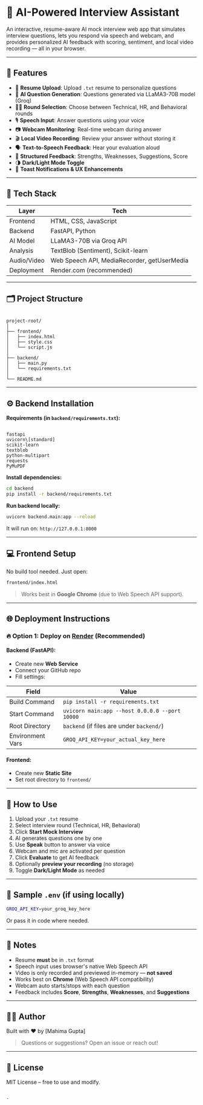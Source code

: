 # 🤖 AI-Powered Interview Assistant

An interactive, resume-aware AI mock interview web app that simulates interview questions, lets you respond via speech and webcam, and provides personalized AI feedback with scoring, sentiment, and local video recording — all in your browser.

---

## 🚀 Features

- 📄 **Resume Upload**: Upload `.txt` resume to personalize questions
- 🧠 **AI Question Generation**: Questions generated via LLaMA3-70B model (Groq)
- 🧑‍💼 **Round Selection**: Choose between Technical, HR, and Behavioral rounds
- 🎙️ **Speech Input**: Answer questions using your voice
- 📷 **Webcam Monitoring**: Real-time webcam during answer
- 🎬 **Local Video Recording**: Review your answer without storing it
- 🗣️ **Text-to-Speech Feedback**: Hear your evaluation aloud
- 🧾 **Structured Feedback**: Strengths, Weaknesses, Suggestions, Score
- 🌗 **Dark/Light Mode Toggle**
- 💬 **Toast Notifications & UX Enhancements**

---

## 🧠 Tech Stack

| Layer      | Tech                         |
|------------|------------------------------|
| Frontend   | HTML, CSS, JavaScript        |
| Backend    | FastAPI, Python              |
| AI Model   | LLaMA3-70B via Groq API      |
| Analysis   | TextBlob (Sentiment), Scikit-learn |
| Audio/Video| Web Speech API, MediaRecorder, getUserMedia |
| Deployment | Render.com (recommended)     |

---

## 🗂️ Project Structure

```

project-root/
│
├── frontend/
│   ├── index.html
│   ├── style.css
│   └── script.js
│
├── backend/
│   ├── main.py
│   └── requirements.txt
│
└── README.md

```

---

## ⚙️ Backend Installation

**Requirements (in `backend/requirements.txt`):**

```

fastapi
uvicorn\[standard]
scikit-learn
textblob
python-multipart
requests
PyMuPDF

````

**Install dependencies:**

```bash
cd backend
pip install -r backend/requirements.txt
````

**Run backend locally:**

```bash
uvicorn backend.main:app --reload
```

It will run on: `http://127.0.0.1:8000`

---

## 💻 Frontend Setup

No build tool needed. Just open:

```bash
frontend/index.html
```

> Works best in **Google Chrome** (due to Web Speech API support).

---

## 🌐 Deployment Instructions

### 🔥 Option 1: Deploy on [Render](https://render.com) (Recommended)

#### Backend (FastAPI):

* Create new **Web Service**
* Connect your GitHub repo
* Fill settings:

| Field            | Value                                          |
| ---------------- | ---------------------------------------------- |
| Build Command    | `pip install -r requirements.txt`              |
| Start Command    | `uvicorn main:app --host 0.0.0.0 --port 10000` |
| Root Directory   | `backend` (if files are under `backend/`)      |
| Environment Vars | `GROQ_API_KEY=your_actual_key_here`            |

#### Frontend:

* Create new **Static Site**
* Set root directory to `frontend/`

---

## 🧪 How to Use

1. Upload your `.txt` resume
2. Select interview round (Technical, HR, Behavioral)
3. Click **Start Mock Interview**
4. AI generates questions one by one
5. Use **Speak** button to answer via voice
6. Webcam and mic are activated per question
7. Click **Evaluate** to get AI feedback
8. Optionally **preview your recording** (no storage)
9. Toggle **Dark/Light Mode** as needed

---

## 📝 Sample `.env` (if using locally)

```bash
GROQ_API_KEY=your_groq_key_here
```

Or pass it in code where needed.

---

## 📌 Notes

* Resume **must** be in `.txt` format
* Speech input uses browser's native Web Speech API
* Video is only recorded and previewed in-memory — **not saved**
* Works best on **Chrome** (Web Speech API compatibility)
* Webcam auto starts/stops with each question
* Feedback includes **Score**, **Strengths**, **Weaknesses**, and **Suggestions**

---

## 👩‍💻 Author

Built with ❤️ by \[Mahima Gupta]

> Questions or suggestions? Open an issue or reach out!

---



## 📃 License

MIT License – free to use and modify.

```

-
